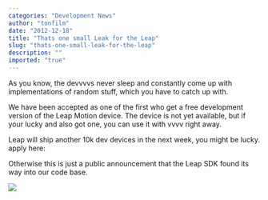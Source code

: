 ```yaml
---
categories: "Development News"
author: "tonfilm"
date: "2012-12-18"
title: "Thats one small Leak for the Leap"
slug: "thats-one-small-leak-for-the-leap"
description: ""
imported: "true"
---
```



As you know, the devvvvs never sleep and constantly come up with implementations of random stuff, which you have to catch up with.

We have been accepted as one of the first who get a free development version of the Leap Motion device. The device is not yet available, but if your lucky and also got one, you can use it with vvvv right away.

Leap will ship another 10k dev devices in the next week, you might be lucky. apply here: [](http://developer.leapmotion.com)

Otherwise this is just a public announcement that the Leap SDK found its way into our code base.

![](_leap_tester-DirectX%20Renderer_2012.12.18-23.27.22.png) 

